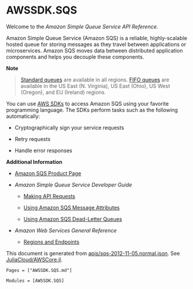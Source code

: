 # AWSSDK.SQS

Welcome to the *Amazon Simple Queue Service API Reference*.

Amazon Simple Queue Service (Amazon SQS) is a reliable, highly-scalable hosted queue for storing messages as they travel between applications or microservices. Amazon SQS moves data between distributed application components and helps you decouple these components.

**Note**
> [Standard queues](http://docs.aws.amazon.com/AWSSimpleQueueService/latest/SQSDeveloperGuide/standard-queues.html) are available in all regions. [FIFO queues](http://docs.aws.amazon.com/AWSSimpleQueueService/latest/SQSDeveloperGuide/FIFO-queues.html) are available in the US East (N. Virginia), US East (Ohio), US West (Oregon), and EU (Ireland) regions.

You can use [AWS SDKs](http://aws.amazon.com/tools/#sdk) to access Amazon SQS using your favorite programming language. The SDKs perform tasks such as the following automatically:

*   Cryptographically sign your service requests

*   Retry requests

*   Handle error responses

**Additional Information**

*   [Amazon SQS Product Page](http://aws.amazon.com/sqs/)

*   *Amazon Simple Queue Service Developer Guide*

    *   [Making API Requests](http://docs.aws.amazon.com/AWSSimpleQueueService/latest/SQSDeveloperGuide/MakingRequestsArticle.html)

    *   [Using Amazon SQS Message Attributes](http://docs.aws.amazon.com/AWSSimpleQueueService/latest/SQSDeveloperGuide/sqs-message-attributes.html)

    *   [Using Amazon SQS Dead-Letter Queues](http://docs.aws.amazon.com/AWSSimpleQueueService/latest/SQSDeveloperGuide/sqs-dead-letter-queues.html)

*   *Amazon Web Services General Reference*

    *   [Regions and Endpoints](http://docs.aws.amazon.com/general/latest/gr/rande.html#sqs_region)

This document is generated from
[apis/sqs-2012-11-05.normal.json](https://github.com/aws/aws-sdk-js/blob/master/apis/sqs-2012-11-05.normal.json).
See [JuliaCloud/AWSCore.jl](https://github.com/JuliaCloud/AWSCore.jl).

```@index
Pages = ["AWSSDK.SQS.md"]
```

```@autodocs
Modules = [AWSSDK.SQS]
```
